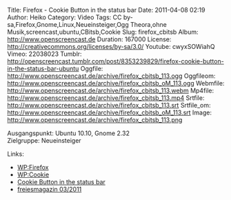 Title: Firefox - Cookie Button in the status bar
Date: 2011-04-08 02:19
Author: Heiko
Category: Video
Tags: CC by-sa,Firefox,Gnome,Linux,Neueinsteiger,Ogg Theora,ohne Musik,screencast,ubuntu,CBitsb,Cookie
Slug: firefox_cbitsb
Album: http://www.openscreencast.de
Duration: 167000
License: http://creativecommons.org/licenses/by-sa/3.0/
Youtube: cwyxSOWiahQ
Vimeo: 22038023
Tumblr: http://openscreencast.tumblr.com/post/8353239829/firefox-cookie-button-in-the-status-bar-ubuntu
Oggfile: http://www.openscreencast.de/archive/firefox_cbitsb_113.ogg
Oggfileom: http://www.openscreencast.de/archive/firefox_cbitsb_oM_113.ogg
Webmfile: http://www.openscreencast.de/archive/firefox_cbitsb_113.webm
Mp4file: http://www.openscreencast.de/archive/firefox_cbitsb_113.mp4
Srtfile: http://www.openscreencast.de/archive/firefox_cbitsb_113.srt
Srtfile_om: http://www.openscreencast.de/archive/firefox_cbitsb_oM_113.srt
Image: http://www.openscreencast.de/archive/firefox_cbitsb_113.png

Ausgangspunkt: Ubuntu 10.10, Gnome 2.32  
Zielgruppe: Neueinsteiger  

Links:

  * [WP:Firefox](http://de.wikipedia.org/wiki/Firefox "Link zu Wikipedia Firefox" )
  * [WP:Cookie](http://de.wikipedia.org/wiki/Cookie "Link zu Wikipedia Cookie" )
  * [Cookie Button in the status bar](https://addons.mozilla.org/de/firefox/addon/cookie-button-in-the-status-ba/ "Link zu Cbitsb" )
  * [freiesmagazin 03/2011](http://www.freiesmagazin.de/freiesMagazin-2011-03 "Link zu freiesmagazin.de" )

